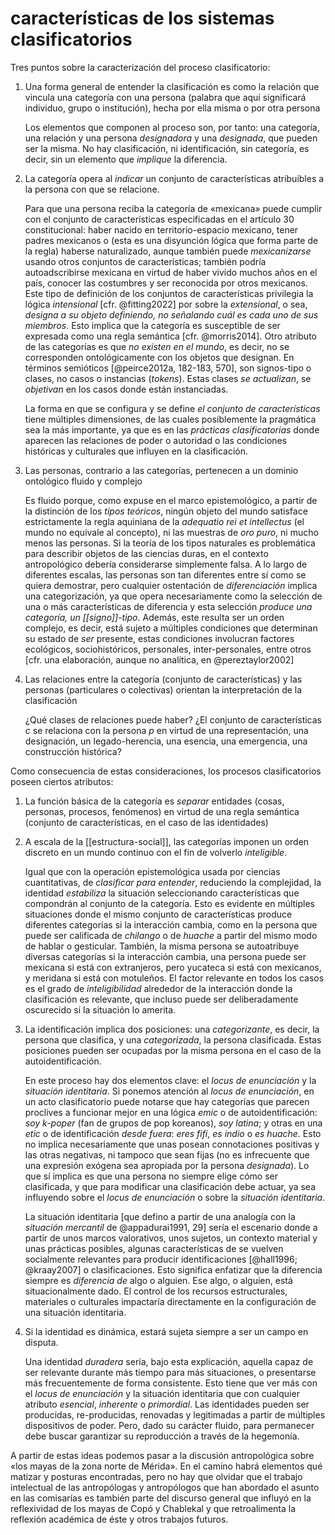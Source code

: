 # características de los sistemas clasificatorios
Tres puntos sobre la caracterización del proceso clasificatorio:

1. Una forma general de entender la clasificación es como la relación que vincula una categoría con una persona (palabra que aquí significará individuo, grupo o institución), hecha por ella misma o por otra persona
   
   Los elementos que componen al proceso son, por tanto: una categoría, una relación y una persona *designadora* y una *designada*, que pueden ser la misma. No hay clasificación, ni identificación, sin categoría, es decir, sin un elemento que *implique* la diferencia.
   
2. La categoría opera al *indicar* un conjunto de características atribuibles a la persona con que se relacione.
   
   Para que una persona reciba la categoría de «mexicana» puede cumplir con el conjunto de características especificadas en el artículo 30 constitucional: haber nacido en territorio-espacio mexicano, tener padres mexicanos o (esta es una disyunción lógica que forma parte de la regla) haberse naturalizado, aunque también puede *mexicanizarse* usando otros conjuntos de características; también podría autoadscribirse mexicana en virtud de haber vivido muchos años en el país, conocer las costumbres y ser reconocida por otros mexicanos. Este tipo de definición de los conjuntos de características privilegia la lógica *intensional* [cfr. @fitting2022] por sobre la *extensional*, o sea, *designa a su objeto definiendo, no señalando cuál es cada uno de sus miembros*. Esto implica que la categoría es susceptible de ser expresada como una regla semántica [cfr. @morris2014]. Otro atributo de las categorías es que *no existen en el mundo*, es decir, no se corresponden ontológicamente con los objetos que designan. En términos semióticos [@peirce2012a, 182-183, 570], son signos-tipo o clases, no casos o instancias (*tokens*). Estas clases *se actualizan*, se *objetivan* en los casos donde están instanciadas.
   
   La forma en que se configura y se define *el conjunto de características* tiene múltiples dimensiones, de las cuales posiblemente la pragmática sea la más importante, ya que es en las *prácticas clasificatorias* donde aparecen las relaciones de poder o autoridad o las condiciones históricas y culturales que influyen en la clasificación.
   
3. Las personas, contrario a las categorías, pertenecen a un dominio ontológico fluido y complejo
   
   Es fluido porque, como expuse en el marco epistemológico, a partir de la distinción de los *tipos teóricos*, ningún objeto del mundo satisface estrictamente la regla aquiniana de la *adequatio rei et intellectus* (el mundo no equivale al concepto), ni las muestras de *oro puro*, ni mucho menos las personas. Si la teoría de los tipos naturales es problemática para describir objetos de las ciencias duras, en el contexto antropológico debería considerarse simplemente falsa. A lo largo de diferentes escalas, las personas son tan diferentes entre sí como se quiera demostrar, pero cualquier ostentación de *diferenciación* implica una categorización, ya que opera necesariamente como la selección de una o más características de diferencia y esta selección *produce una categoría, un [[signo]]-tipo*. Además, este resulta ser un orden complejo, es decir, está sujeto a múltiples condiciones que determinan su estado de *ser* presente, estas condiciones involucran factores ecológicos, sociohistóricos, personales, inter-personales, entre otros [cfr. una elaboración, aunque no analítica, en @pereztaylor2002]
   
4. Las relaciones entre la categoría (conjunto de características) y las personas (particulares o colectivas) orientan la interpretación de la clasificación
   
   ¿Qué clases de relaciones puede haber? ¿El conjunto de características *c* se relaciona con la persona *p* en virtud de una representación, una designación, un legado-herencia, una esencia, una emergencia, una construcción histórica?

Como consecuencia de estas consideraciones, los procesos clasificatorios poseen ciertos atributos:

1. La función básica de la categoría es *separar* entidades (cosas, personas, procesos, fenómenos) en virtud de una regla semántica (conjunto de características, en el caso de las identidades)
2. A escala de la [[estructura-social]], las categorías imponen un orden discreto en un mundo continuo con el fin de volverlo *inteligible*.
   
   Igual que con la operación epistemológica usada por ciencias cuantitativas, de *clasificar para entender*, reduciendo la complejidad, la identidad *estabiliza* la situación seleccionando características que compondrán al conjunto de la categoría. Esto es evidente en múltiples situaciones donde el mismo conjunto de características produce diferentes categorías si la interacción cambia, como en la persona que puede ser calificada de *chilango* o de *huache* a partir del mismo modo de hablar o gesticular. También, la misma persona se autoatribuye diversas categorías si la interacción cambia, una persona puede ser mexicana si está con extranjeros, pero yucateca si está con mexicanos, y meridana si está con motuleños. El factor relevante en todos los casos es el grado de *inteligibilidad* alrededor de la interacción donde la clasificación es relevante, que incluso puede ser deliberadamente oscurecido si la situación lo amerita.
   
3. La identificación implica dos posiciones: una *categorizante*, es decir, la persona que clasifica, y una *categorizada*, la persona clasificada. Estas posiciones pueden ser ocupadas por la misma persona en el caso de la autoidentificación.
   
   En este proceso hay dos elementos clave: el *locus de enunciación* y la *situación identitaria*. Si ponemos atención al *locus de enunciación*, en un acto clasificatorio puede notarse que hay categorías que parecen proclives a funcionar mejor en una lógica *emic* o de autoidentificación: *soy k-poper* (fan de grupos de pop koreanos), *soy latina*; y otras en una *etic* o de identificación *desde fuera*: *eres fifí*, *es indio* o *es huache*. Esto no implica necesariamente que unas posean connotaciones positivas y las otras negativas, ni tampoco que sean fijas (no es infrecuente que una expresión exógena sea apropiada por la persona *designada*). Lo que sí implica es que una persona no siempre elige cómo ser clasificada, y que para modificar una clasificación debe actuar, ya sea influyendo sobre el *locus de enunciación* o sobre la *situación identitaria*.
   
   La situación identitaria [que defino a partir de una analogía con la *situación mercantil* de @appadurai1991, 29] sería el escenario donde a partir de unos marcos valorativos, unos sujetos, un contexto material y unas prácticas posibles, algunas características de se vuelven socialmente relevantes para producir identificaciones [@hall1996; @kraay2007] o clasificaciones. Esto significa enfatizar que la diferencia siempre es *diferencia de* algo o alguien. Ese algo, o alguien, está situacionalmente dado. El control de los recursos estructurales, materiales o culturales impactaría directamente en la configuración de una situación identitaria.
   
4. Si la identidad es dinámica, estará sujeta siempre a ser un campo en disputa.
   
   Una identidad *duradera* sería, bajo esta explicación, aquella capaz de ser relevante durante más tiempo para más situaciones, o presentarse más frecuentemente de forma consistente. Esto tiene que ver más con el *locus de enunciación* y la situación identitaria que con cualquier atributo *esencial*, *inherente* o *primordial*. Las identidades pueden ser producidas, re-producidas, renovadas y legitimadas a partir de múltiples dispositivos de poder. Pero, dado su carácter fluido, para permanecer debe buscar garantizar su reproducción a través de la hegemonía.

A partir de estas ideas podemos pasar a la discusión antropológica sobre «los mayas de la zona norte de Mérida». En el camino habrá elementos qué matizar y posturas encontradas, pero no hay que olvidar que el trabajo intelectual de las antropólogas y antropólogos que han abordado el asunto en las comisarías es también parte del discurso general que influyó en la reflexividad de los mayas de Copó y Chablekal y que retroalimenta la reflexión académica de éste y otros trabajos futuros.